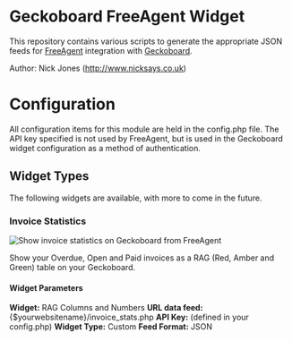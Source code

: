 # Geckoboard FreeAgent Widget

This repository contains various scripts to generate the appropriate JSON feeds for [FreeAgent](http://fre.ag/32apsc3u) integration with [Geckoboard](geckoboard.com).

Author: Nick Jones (<http://www.nicksays.co.uk>)

# Configuration

All configuration items for this module are held in the config.php file.  The API key specified is not used by FreeAgent, but is used in the Geckoboard widget configuration as a method of authentication.

## Widget Types

The following widgets are available, with more to come in the future.

### Invoice Statistics

![Show invoice statistics on Geckoboard from FreeAgent](http://dl.dropbox.com/u/192363/github/freeagent-geckoboard/freeagent_geckoboard_example.png)

Show your Overdue, Open and Paid invoices as a RAG (Red, Amber and Green) table on your Geckoboard.

#### Widget Parameters

**Widget:** RAG Columns and Numbers
**URL data feed:** {$yourwebsitename}/invoice_stats.php
**API Key:** (defined in your config.php)
**Widget Type:** Custom
**Feed Format:** JSON